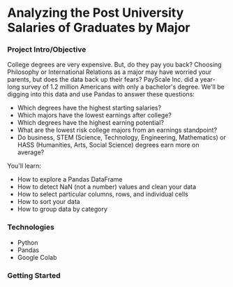 # Analyzing the Post University Salaries of Graduates by Major

### Project Intro/Objective
College degrees are very expensive. But, do they pay you back? Choosing Philosophy or International Relations as a major may have worried your parents, but does the data back up their fears? PayScale Inc. did a year-long survey of 1.2 million Americans with only a bachelor's degree. We'll be digging into this data and use Pandas to answer these questions:
* Which degrees have the highest starting salaries? 
* Which majors have the lowest earnings after college?
* Which degrees have the highest earning potential?
* What are the lowest risk college majors from an earnings standpoint?
* Do business, STEM (Science, Technology, Engineering, Mathematics) or HASS (Humanities, Arts, Social Science) degrees earn more on average?

You'll learn:
* How to explore a Pandas DataFrame
* How to detect NaN (not a number) values and clean your data
* How to select particular columns, rows, and individual cells
* How to sort your data
* How to group data by category

### Technologies
* Python
* Pandas
* Google Colab

### Getting Started
